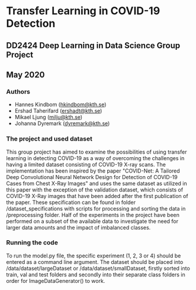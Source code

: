 # Transfer Learning in COVID-19 Detection 

## DD2424 Deep Learning in Data Science Group Project
## May 2020

### Authors
- Hannes Kindbom (hkindbom@kth.se)
- Ershad Taherifard (ershadt@kth.se)
- Mikael Ljung (milju@kth.se)
- Johanna Dyremark (dyremark@kth.se)

### The project and used dataset
This group project has aimed to examine the possibilities of using transfer learning in detecting COVID-19 as a way of overcoming the challenges in having a limited dataset consisting of COVID-19 X-ray scans. The implementation has been inspired by the paper "COVID-Net: A Tailored Deep Convolutional Neural Network Design for Detection of COVID-19 Cases from Chest X-Ray Images" and uses the same dataset as utilized in this paper with the exception of the validation dataset, which consists of COVID-19 X-Ray images that have been added after the first publication of the paper. These specification can be found in folder /dataset_specifications with scripts for processing and sorting the data in /preprocessing folder. Half of the experiments in the project have been performed on a subset of the available data to investigate the need for larger data amounts and the impact of imbalanced classes. 

### Running the code
To run the model.py file, the specific experiment (1, 2, 3 or 4) should be entered as a command line argument. The dataset should be placed into /data/dataset/largeDataset or /data/dataset/smallDataset, firstly sorted into train, val and test folders and secondly into their separate class folders in order for ImageDataGenerator() to work. 
